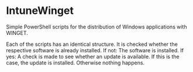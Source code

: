 # IntuneWinget

Simple PowerShell scripts for the distribution of Windows applications with WINGET.

Each of the scripts has an identical structure.
It is checked whether the respective software is already installed. 
If not: The software is installed.
If yes: A check is made to see whether an update is available. If this is the case, the update is installed. 
Otherwise nothing happens.
